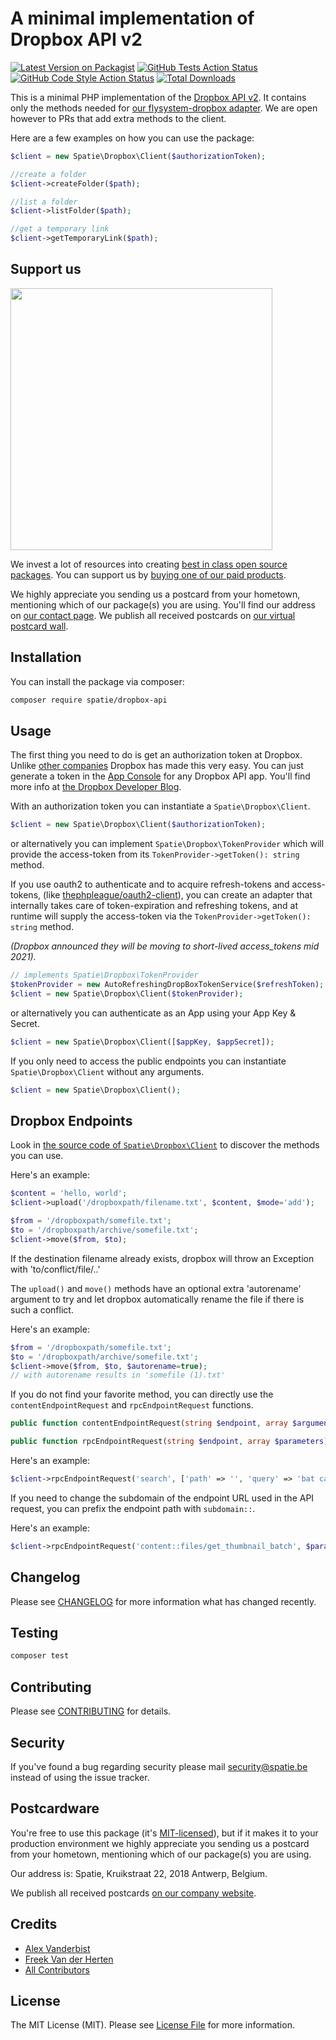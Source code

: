 # A minimal implementation of Dropbox API v2

[![Latest Version on Packagist](https://img.shields.io/packagist/v/spatie/dropbox-api.svg?style=flat-square)](https://packagist.org/packages/spatie/dropbox-api)
[![GitHub Tests Action Status](https://img.shields.io/github/actions/workflow/status/spatie/dropbox-api/run-tests.yml?label=tests&style=flat-square)](https://github.com/spatie/dropbox-api/actions?query=workflow%3ATests+branch%3Amaster)
[![GitHub Code Style Action Status](https://img.shields.io/github/actions/workflow/status/spatie/dropbox-api/code-style.yml?label=code%20style&style=flat-square)](https://github.com/spatie/dropbox-api/actions?query=workflow%3A"Check+%26+fix+styling"+branch%3Amaster)
[![Total Downloads](https://img.shields.io/packagist/dt/spatie/dropbox-api.svg?style=flat-square)](https://packagist.org/packages/spatie/dropbox-api)


This is a minimal PHP implementation of the [Dropbox API v2](https://www.dropbox.com/developers/documentation/http/overview). It contains only the methods needed for [our flysystem-dropbox adapter](https://github.com/spatie/flysystem-dropbox). We are open however to PRs that add extra methods to the client. 

Here are a few examples on how you can use the package:

```php
$client = new Spatie\Dropbox\Client($authorizationToken);

//create a folder
$client->createFolder($path);

//list a folder
$client->listFolder($path);

//get a temporary link
$client->getTemporaryLink($path);
```

## Support us

[<img src="https://github-ads.s3.eu-central-1.amazonaws.com/dropbox-api.jpg?t=1" width="419px" />](https://spatie.be/github-ad-click/dropbox-api)

We invest a lot of resources into creating [best in class open source packages](https://spatie.be/open-source). You can support us by [buying one of our paid products](https://spatie.be/open-source/support-us).

We highly appreciate you sending us a postcard from your hometown, mentioning which of our package(s) you are using. You'll find our address on [our contact page](https://spatie.be/about-us). We publish all received postcards on [our virtual postcard wall](https://spatie.be/open-source/postcards).

## Installation

You can install the package via composer:

``` bash
composer require spatie/dropbox-api
```

## Usage

The first thing you need to do is get an authorization token at Dropbox. Unlike [other companies](https://google.com) Dropbox has made this very easy. You can just generate a token in the [App Console](https://www.dropbox.com/developers/apps) for any Dropbox API app. You'll find more info at [the Dropbox Developer Blog](https://blogs.dropbox.com/developers/2014/05/generate-an-access-token-for-your-own-account/).

With an authorization token you can instantiate a `Spatie\Dropbox\Client`.

```php
$client = new Spatie\Dropbox\Client($authorizationToken);
```

or alternatively you can implement `Spatie\Dropbox\TokenProvider` 
which will provide the access-token from its 
`TokenProvider->getToken(): string` method.

If you use oauth2 to authenticate and to acquire refresh-tokens and access-tokens,
(like [thephpleague/oauth2-client](https://github.com/thephpleague/oauth2-client)),
you can create an adapter that internally takes care of token-expiration and refreshing tokens, 
and at runtime will supply the access-token via the `TokenProvider->getToken(): string` method.

*(Dropbox announced they will be moving to short-lived access_tokens mid 2021).*


```php
// implements Spatie\Dropbox\TokenProvider
$tokenProvider = new AutoRefreshingDropBoxTokenService($refreshToken);
$client = new Spatie\Dropbox\Client($tokenProvider);
```



or alternatively you can authenticate as an App using your App Key & Secret.

```php
$client = new Spatie\Dropbox\Client([$appKey, $appSecret]);
```

If you only need to access the public endpoints you can instantiate `Spatie\Dropbox\Client` without any arguments.

```php
$client = new Spatie\Dropbox\Client();
```

## Dropbox Endpoints

Look in [the source code of `Spatie\Dropbox\Client`](https://github.com/spatie/dropbox-api/blob/master/src/Client.php) to discover the methods you can use.

Here's an example:

```php
$content = 'hello, world';
$client->upload('/dropboxpath/filename.txt', $content, $mode='add');

$from = '/dropboxpath/somefile.txt';
$to = '/dropboxpath/archive/somefile.txt';
$client->move($from, $to);
```

If the destination filename already exists, dropbox will throw an Exception with 'to/conflict/file/..'

The ``upload()`` and ``move()`` methods have an optional extra 'autorename' argument 
to try and let dropbox automatically rename the file if there is such a conflict.

Here's an example:

```php
$from = '/dropboxpath/somefile.txt';
$to = '/dropboxpath/archive/somefile.txt';
$client->move($from, $to, $autorename=true);
// with autorename results in 'somefile (1).txt'
```


If you do not find your favorite method, you can directly use the `contentEndpointRequest` and `rpcEndpointRequest` functions.

```php
public function contentEndpointRequest(string $endpoint, array $arguments, $body): ResponseInterface

public function rpcEndpointRequest(string $endpoint, array $parameters): array
```

Here's an example:

```php
$client->rpcEndpointRequest('search', ['path' => '', 'query' => 'bat cave']);
```

If you need to change the subdomain of the endpoint URL used in the API request, you can prefix the endpoint path with `subdomain::`.

Here's an example:

```php
$client->rpcEndpointRequest('content::files/get_thumbnail_batch', $parameters);
```

## Changelog

Please see [CHANGELOG](CHANGELOG.md) for more information what has changed recently.

## Testing

``` bash
composer test
```

## Contributing

Please see [CONTRIBUTING](https://github.com/spatie/.github/blob/main/CONTRIBUTING.md) for details.

## Security

If you've found a bug regarding security please mail [security@spatie.be](mailto:security@spatie.be) instead of using the issue tracker.

## Postcardware

You're free to use this package (it's [MIT-licensed](LICENSE.md)), but if it makes it to your production environment we highly appreciate you sending us a postcard from your hometown, mentioning which of our package(s) you are using.

Our address is: Spatie, Kruikstraat 22, 2018 Antwerp, Belgium.

We publish all received postcards [on our company website](https://spatie.be/en/opensource/postcards).

## Credits

- [Alex Vanderbist](https://github.com/AlexVanderbist)
- [Freek Van der Herten](https://github.com/freekmurze)
- [All Contributors](../../contributors)

## License

The MIT License (MIT). Please see [License File](LICENSE.md) for more information.
